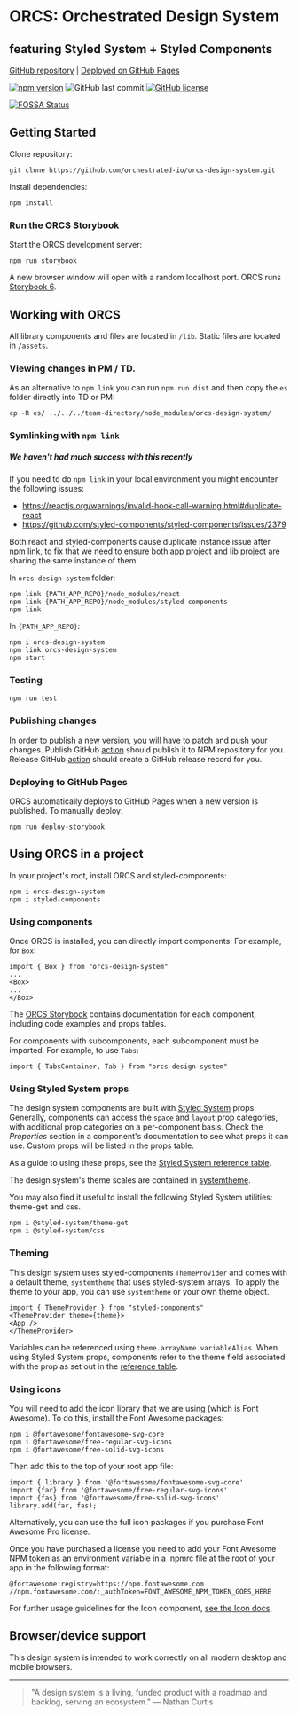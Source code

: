 # ORCS: Orchestrated Design System

## featuring Styled System + Styled Components

[GitHub repository](https://github.com/orchestrated-io/orcs-design-system) | [Deployed on GitHub Pages](https://orchestrated-io.github.io/orcs-design-system/)

[![npm version](https://badge.fury.io/js/orcs-design-system.svg)](https://badge.fury.io/js/orcs-design-system) ![GitHub last commit](https://img.shields.io/github/last-commit/orchestrated-io/orcs-design-system) [![GitHub license](https://img.shields.io/github/license/orchestrated-io/orcs-design-system.svg)](https://github.com/orchestrated-io/orcs-design-system/blob/master/LICENSE)

[![FOSSA Status](https://app.fossa.io/api/projects/git%2Bgithub.com%2Forchestrated-io%2Forcs-design-system.svg?type=large)](https://app.fossa.io/projects/git%2Bgithub.com%2Forchestrated-io%2Forcs-design-system?ref=badge_large)

## Getting Started

Clone repository:

```
git clone https://github.com/orchestrated-io/orcs-design-system.git
```

Install dependencies:

```
npm install
```

### Run the ORCS Storybook

Start the ORCS development server:

```
npm run storybook
```

A new browser window will open with a random localhost port. ORCS runs [Storybook 6](https://github.com/storybookjs/storybook/releases).

## Working with ORCS

All library components and files are located in `/lib`. Static files are located in `/assets`.

### Viewing changes in PM / TD.

As an alternative to `npm link` you can run `npm run dist` and then copy the `es` folder directly into TD or PM:

`cp -R es/ ../../../team-directory/node_modules/orcs-design-system/`

### Symlinking with `npm link`

##### We haven't had much success with this recently

If you need to do `npm link` in your local environment you might encounter the following issues:

- https://reactjs.org/warnings/invalid-hook-call-warning.html#duplicate-react
- https://github.com/styled-components/styled-components/issues/2379

Both react and styled-components cause duplicate instance issue after npm link, to fix that we need to ensure both app project and lib project are sharing the same instance of them.

In `orcs-design-system` folder:

```
npm link {PATH_APP_REPO}/node_modules/react
npm link {PATH_APP_REPO}/node_modules/styled-components
npm link
```

In `{PATH_APP_REPO}`:

```
npm i orcs-design-system
npm link orcs-design-system
npm start
```

### Testing

```
npm run test
```

### Publishing changes

In order to publish a new version, you will have to patch and push your changes.
Publish GitHub [action](https://github.com/marketplace/actions/npm-publish) should publish it to NPM repository for you.
Release GitHub [action](https://github.com/marketplace/actions/create-a-release) should create a GitHub release record for you.

### Deploying to GitHub Pages

ORCS automatically deploys to GitHub Pages when a new version is published. To manually deploy:

```
npm run deploy-storybook
```

## Using ORCS in a project

In your project's root, install ORCS and styled-components:

```
npm i orcs-design-system
npm i styled-components
```

### Using components

Once ORCS is installed, you can directly import components. For example, for `Box`:

```
import { Box } from "orcs-design-system"
...
<Box>
...
</Box>
```

The [ORCS Storybook](https://orchestrated-io.github.io/orcs-design-system) contains documentation for each component, including code examples and props tables.

For components with subcomponents, each subcomponent must be imported. For example, to use `Tabs`:

```
import { TabsContainer, Tab } from "orcs-design-system"
```

### Using Styled System props

The design system components are built with [Styled System](https://styled-system.com/) props. Generally, components can access the `space` and `layout` prop categories, with additional prop categories on a per-component basis. Check the _Properties_ section in a component's documentation to see what props it can use. Custom props will be listed in the props table.

As a guide to using these props, see the [Styled System reference table](https://styled-system.com/table).

The design system's theme scales are contained in [systemtheme](https://github.com/orchestrated-io/orcs-design-system/blob/master/packages/orcs-design-system/lib/systemtheme.js).

You may also find it useful to install the following Styled System utilities: theme-get and css.

```
npm i @styled-system/theme-get
npm i @styled-system/css
```

### Theming

This design system uses styled-components `ThemeProvider` and comes with a default theme, `systemtheme` that uses styled-system arrays. To apply the theme to your app, you can use `systemtheme` or your own theme object.

```
import { ThemeProvider } from "styled-components"
<ThemeProvider theme={theme}>
<App />
</ThemeProvider>
```

Variables can be referenced using `theme.arrayName.variableAlias`. When using Styled System props, components refer to the theme field associated with the prop as set out in the [reference table](https://styled-system.com/table).

### Using icons

You will need to add the icon library that we are using (which is Font Awesome). To do this, install the Font Awesome packages:

```
npm i @fortawesome/fontawesome-svg-core
npm i @fortawesome/free-regular-svg-icons
npm i @fortawesome/free-solid-svg-icons
```

Then add this to the top of your root app file:

```
import { library } from '@fortawesome/fontawesome-svg-core'
import {far} from '@fortawesome/free-regular-svg-icons'
import {fas} from '@fortawesome/free-solid-svg-icons'
library.add(far, fas);
```

Alternatively, you can use the full icon packages if you purchase Font Awesome Pro license.

Once you have purchased a license you need to add your Font Awesome NPM token as an environment variable in a .npmrc file at the root of your app in the following format:

```
@fortawesome:registry=https://npm.fontawesome.com
//npm.fontawesome.com/:_authToken=FONT_AWESOME_NPM_TOKEN_GOES_HERE
```

For further usage guidelines for the Icon component, [see the Icon docs](http://localhost:55322/?path=/docs/components-icon--default-icon).

## Browser/device support

This design system is intended to work correctly on all modern desktop and mobile browsers.

---

> "A design system is a living, funded product with a roadmap and backlog, serving an ecosystem." — Nathan Curtis
